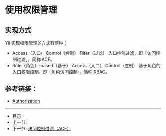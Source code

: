 # 使用权限管理

## 实现方式

Yii 实现权限管理的方式有两种：

- Access（入口） Control（控制） Filter（过滤） 入口控制过滤，即「访问控制过滤」，简称 ACF。
- Role（角色）-based（基于） Access（入口） Control（控制） 基于角色的入口权限控制，即「角色访问控制」，简称 RBAC。


## 参考链接：

- [Authorization](http://www.yiiframework.com/doc-2.0/guide-security-authorization.html)

-----------------

- [目录](/SUMMARY.md)
- 上一节: []()
- 下一节: [访问控制过滤（ACF）](/book/04/4.1.md)